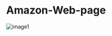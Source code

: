 # Amazon-Web-page
![image1](https://github.com/Balwant6378/Amazon-Web-page/assets/145771338/5af38609-bd0a-42de-bc69-d7eea9ccfc7f)
